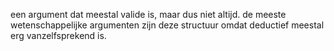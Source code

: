 een argument dat meestal valide is, maar dus niet altijd.
de meeste wetenschappelijke argumenten zijn deze structuur omdat deductief meestal erg vanzelfsprekend is.